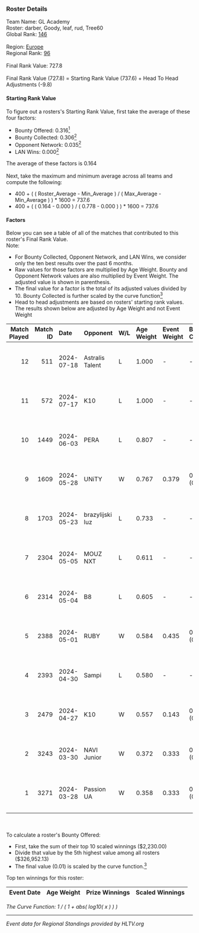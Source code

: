 ### Roster Details<br />
Team Name: GL Academy<br />
Roster: darber, Goody, leaf, rud, Tree60<br />
Global Rank: [146](../standings_global.md)<br />
<br />
Region: [Europe]( ../standings_europe.md)<br />
Regional Rank: [96]( ../standings_europe.md)<br />
<br />
Final Rank Value:  727.8<br />
<br />
Final Rank Value (727.8) = Starting Rank Value (737.6) + Head To Head Adjustments (-9.8)<br />

#### Starting Rank Value<br />
To figure out a rosters's Starting Rank Value, first take the average of these four factors:<br />
- Bounty Offered: 0.316[<sup>1</sup>](#table2)
- Bounty Collected: 0.306[<sup>2</sup>](#table1)
- Opponent Network: 0.035[<sup>2</sup>](#table1)
- LAN Wins: 0.000[<sup>2</sup>](#table1)

The average of these factors is 0.164<br />
<br />
Next, take the maximum and minimum average across all teams and compute the following:<br />
- 400 + ( ( Roster_Average - Min_Average ) / ( Max_Average - Min_Average ) ) * 1600 = 737.6
- 400 + ( ( 0.164 - 0.000 ) / ( 0.778 - 0.000 ) ) * 1600 = 737.6


#### Factors<br />
Below you can see a table of all of the matches that contributed to this roster's Final Rank Value.<br />
Note:<br />

- For Bounty Collected, Opponent Network, and LAN Wins, we consider only the ten best results over the past 6 months.
- Raw values for those factors are multiplied by Age Weight. Bounty and Opponent Network values are also multiplied by Event Weight. The adjusted value is shown in parenthesis.
- The final value for a factor is the total of its adjusted values divided by 10. Bounty Collected is further scaled by the curve function[<sup>3</sup>](#curveFunction)
- Head to head adjustments are based on rosters' starting rank values. The results shown below are adjusted by Age Weight and not Event Weight
<span id="table1"></span><br />


| Match Played | Match ID | Date       | Opponent        | W/L | Age Weight | Event Weight | Bounty Collected | Opponent Network | LAN Wins  | H2H Adj. | Roster                           |
| -: | -: | :- | :- | :- | :- | :- | :- | :- | :- | -: | :- |
|           12 |      511 | 2024-07-18 | Astralis Talent | L   | 1.000      | -            | -                | -                | -         |   -16.91 | darber, Goody, leaf, rud, Tree60 |
|           11 |      572 | 2024-07-17 | K10             | L   | 1.000      | -            | -                | -                | -         |   -17.64 | darber, Goody, leaf, rud, Tree60 |
|           10 |     1449 | 2024-06-03 | PERA            | L   | 0.807      | -            | -                | -                | -         |    -6.81 | darber, Goody, leaf, rud, Tree60 |
|            9 |     1609 | 2024-05-28 | UNiTY           | W   | 0.767      | 0.379        | 0.025 (0.007)    | 0.267 (0.078)    | 0 (0.000) |    17.47 | darber, Goody, leaf, rud, Tree60 |
|            8 |     1703 | 2024-05-23 | brazylijski luz | L   | 0.733      | -            | -                | -                | -         |    -8.75 | darber, Goody, leaf, rud, Tree60 |
|            7 |     2304 | 2024-05-05 | MOUZ NXT        | L   | 0.611      | -            | -                | -                | -         |    -3.97 | darber, Goody, leaf, rud, shadiy |
|            6 |     2314 | 2024-05-04 | B8              | L   | 0.605      | -            | -                | -                | -         |    -3.38 | darber, Goody, leaf, rud, shadiy |
|            5 |     2388 | 2024-05-01 | RUBY            | W   | 0.584      | 0.435        | 0.097 (0.025)    | 0.544 (0.138)    | 0 (0.000) |    13.51 | darber, Goody, leaf, rud, shadiy |
|            4 |     2393 | 2024-04-30 | Sampi           | L   | 0.580      | -            | -                | -                | -         |    -5.46 | darber, Goody, leaf, rud, sSen   |
|            3 |     2479 | 2024-04-27 | K10             | W   | 0.557      | 0.143        | 0.008 (0.001)    | 0.133 (0.011)    | 0 (0.000) |     7.19 | darber, Goody, leaf, rud, sSen   |
|            2 |     3243 | 2024-03-30 | NAVI Junior     | W   | 0.372      | 0.333        | 0.003 (0.000)    | 0.032 (0.004)    | 0 (0.000) |     5.20 | darber, Goody, leaf, nestee, rud |
|            1 |     3271 | 2024-03-28 | Passion UA      | W   | 0.358      | 0.333        | 0.173 (0.021)    | 1.000 (0.119)    | 0 (0.000) |     9.75 | darber, Goody, leaf, nestee, rud |

<br />
<span id="table2"></span><br />
To calculate a roster's Bounty Offered:<br />

- First, take the sum of their top 10 scaled winnings ($2,230.00)
- Divide that value by the 5th highest value among all rosters ($326,952.13)
- The final value (0.01) is scaled by the curve function.[<sup>3</sup>](#curveFunction)

Top ten winnings for this roster:<br />

| Event Date | Age Weight | Prize Winnings | Scaled Winnings |
| :- | -: | :- | :- |


<span id="curveFunction"></span>_The Curve Function: 1 / ( 1 + abs( log10( x ) ) )_<br />

---
_Event data for Regional Standings provided by HLTV.org_<br />
